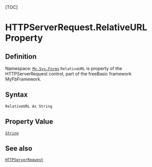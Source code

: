 [TOC]
# HTTPServerRequest.RelativeURL Property

## Definition
Namespace: [`My.Sys.Forms`](My.Sys.Forms.md)
`RelativeURL` is property of the HTTPServerRequest control, part of the freeBasic framework MyFbFramework.
## Syntax
```freeBasic
RelativeURL As String
```
## Property Value
[`String`]("https://www.freebasic.net/wiki/KeyPgString")
## See also
[`HTTPServerRequest`](HTTPServerRequest.md)
